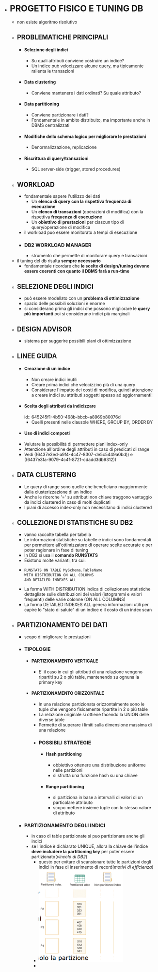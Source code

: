- # PROGETTO FISICO E TUNING DB
	- non esiste algoritmo risolutivo
	- ## PROBLEMATICHE PRINCIPALI
		- #### Selezione degli indici
			- Su quali attributi conviene costruire un indice?
			- Un indice può velocizzare alcune query, ma tipicamente rallenta le transazioni
		- #### Data clustering
			- Conviene mantenere i dati ordinati? Su quale attributo?
		- #### Data partitioning
			- Conviene partizionare i dati?
			- Fondamentale in ambito distribuito, ma importante anche in DBMS centralizzati
		- #### Modifiche dello schema logico per migliorare le prestazioni
			- Denormalizzazione, replicazione
		- #### Riscrittura di query/transazioni
			- SQL server-side (trigger, stored procedures)
	- ## WORKLOAD
		- fondamentale sapere l'utilizzo dei dati
			- Un **elenco di query con la rispettiva frequenza di esecuzione**
			- Un **elenco di transazioni** (operazioni di modifica) con la rispettiva **frequenza di esecuzione**
			- Un **obiettivo di prestazioni** per ciascun tipo di query/operazione di modifica
		- il workload puo essere monitorato a tempi di esecuzione
		- ### DB2 WORKLOAD MANAGER
			- strumento che permette di monitorare query e transazioni
	- il tuning del db risulta **sempre necessario**
		- fondamentale ricordare che **le scelte di design/tuning devono essere coerenti con quanto il DBMS farà a run-time**
	- ## SELEZIONE DEGLI INDICI
		- può essere modellato con un **problema di ottimizzazione**
		- spazio delle possibili soluzioni è enorme
		- si considerano prima gli indici che possono migliorare le **query più importanti** poi si considerano indici più marginali
	- ## DESIGN ADVISOR
		- sistema per suggerire possibili piani di ottimizzazione
	- ## LINEE GUIDA
		- #### Creazione di un indice
			- Non creare indici inutili
			- Creare prima indici che velocizzino più di una query
			- Considerare l'impatto dei costi di modifica, quindi attenzione a creare
			  indici su attributi soggetti spesso ad aggiornamenti!
		- #### Scelta degli attributi da indicizzare
		  id:: 645245f1-4b50-468b-bbcb-a8969b80076d
			- Quelli presenti nelle clausole WHERE, GROUP BY, ORDER BY
		- #### Uso di indici composti
		- Valutare la possibilità di permettere piani index-only
		- Attenzione all'ordine degli attributi in caso di predicati di range
		- Vedi ((6437e3ed-a9f4-4c47-8307-de5c5449a0bd))  e ((6437e3fa-9079-4c4f-8721-cdadd3db9312))
	- ## DATA CLUSTERING
		- Le query di range sono quelle che beneficiano maggiormente dalla clusterizzazione di un indice
		- Anche le ricerche '=' su attributi non chiave traggono vantaggio da indici clustered in caso di molti duplicati
		- I piani di accesso index-only non necessitano di indici clustered
	- ## COLLEZIONE DI STATISTICHE SU DB2
		- vanno raccolte tabella per tabella
		- Le informazioni statistiche su tabelle e indici sono fondamentali per permettere all'ottimizzatore di operare scelte accurate e per poter ragionare in fase di tuning
		- In DB2 si usa il **comando RUNSTATS**
		- Esistono molte varianti, tra cui:
		- ```
		  RUNSTATS ON TABLE MySchema.TableName 
		  WITH DISTRIBUTION ON ALL COLUMNS 
		  AND DETAILED INDEXES ALL
		  ```
		- La forma WITH DISTRIBUTION indica di collezionare statistiche dettagliate sulle distribuzioni dei valori (istogrammi e valori frequenti) delle varie colonne (ON ALL COLUMNS)
		- La forma DETAILED INDEXES ALL genera informazioni utili per capire lo "stato di salute" di un indice e il costo di un index scan
	- ## PARTIZIONAMENTO DEI DATI
		- scopo di migliorare le prestazioni
		- ### TIPOLOGIE
			- #### PARTIZIONAMENTO VERTICALE
				- E' il caso in cui gli attributi di una relazione vengono ripartiti su 2 o più table, mantenendo su ognuna la primary key
			- #### PARTIZIONAMENTO ORIZZONTALE
				- In una relazione partizionata orizzontalmente sono le tuple che vengono fisicamente ripartite in 2 o più table
				- La relazione originale si ottiene facendo la UNION delle diverse table
				- Permette di superare i limiti sulla dimensione massima di una relazione
				- ### POSSIBILI STRATEGIE
					- #### Hash partitioning
						- obbiettivo ottenere una distribuzione uniforme nelle partizioni
						- si sfrutta una funzione hash su una chiave
					- #### Range partitioning
						- si partiziona in base a intervalli di valori di un particolare attributo
						- scopo mettere insieme tuple con lo stesso valore di attributo
		- ### PARTIZIONAMENTO DEGLI INDICI
			- in caso di table partizionate si puo partizionare anche gli indici
			- se l'indice è dichiarato UNIQUE, allora la chiave dell'indice **deve includere la partitioning key** per poter essere partizionato(*vincolo di DB2*)
				- questo per evitare di scansionare tutte le partizioni degli indici in fase di inserimento di record(*motivi di efficienza*)
				- ![image.png](../assets/image_1683201034114_0.png)
				-